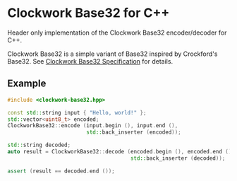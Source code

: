 # Clockwork Base32 for C++

Header only implementation of the Clockwork Base32 encoder/decoder for C++.

Clockwork Base32 is a simple variant of Base32 inspired by Crockford's Base32.
See [Clockwork Base32 Specification](https://gist.github.com/szktty/228f85794e4187882a77734c89c384a8) for details.

## Example

```cpp
#include <clockwork-base32.hpp>

const std::string input { "Hello, world!" };
std::vector<uint8_t> encoded;
ClockworkBase32::encode (input.begin (), input.end (),
                         std::back_inserter (encoded));

std::string decoded;
auto result = ClockworkBase32::decode (encoded.begin (), encoded.end (),
                                       std::back_inserter (decoded));

assert (result == decoded.end ());
```
